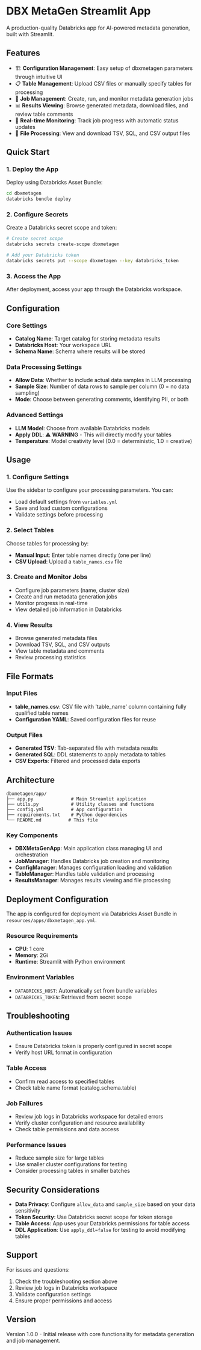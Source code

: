 # DBX MetaGen Streamlit App

A production-quality Databricks app for AI-powered metadata generation, built with Streamlit.

## Features

- 🏗️ **Configuration Management**: Easy setup of dbxmetagen parameters through intuitive UI
- 📋 **Table Management**: Upload CSV files or manually specify tables for processing
- 🚀 **Job Management**: Create, run, and monitor metadata generation jobs
- 📊 **Results Viewing**: Browse generated metadata, download files, and review table comments
- 🔧 **Real-time Monitoring**: Track job progress with automatic status updates
- 📁 **File Processing**: View and download TSV, SQL, and CSV output files

## Quick Start

### 1. Deploy the App

Deploy using Databricks Asset Bundle:

```bash
cd dbxmetagen
databricks bundle deploy
```

### 2. Configure Secrets

Create a Databricks secret scope and token:

```bash
# Create secret scope
databricks secrets create-scope dbxmetagen

# Add your Databricks token 
databricks secrets put --scope dbxmetagen --key databricks_token
```

### 3. Access the App

After deployment, access your app through the Databricks workspace.

## Configuration

### Core Settings
- **Catalog Name**: Target catalog for storing metadata results
- **Databricks Host**: Your workspace URL
- **Schema Name**: Schema where results will be stored

### Data Processing Settings
- **Allow Data**: Whether to include actual data samples in LLM processing
- **Sample Size**: Number of data rows to sample per column (0 = no data sampling)
- **Mode**: Choose between generating comments, identifying PII, or both

### Advanced Settings
- **LLM Model**: Choose from available Databricks models
- **Apply DDL**: ⚠️ **WARNING** - This will directly modify your tables
- **Temperature**: Model creativity level (0.0 = deterministic, 1.0 = creative)

## Usage

### 1. Configure Settings
Use the sidebar to configure your processing parameters. You can:
- Load default settings from `variables.yml`
- Save and load custom configurations
- Validate settings before processing

### 2. Select Tables
Choose tables for processing by:
- **Manual Input**: Enter table names directly (one per line)
- **CSV Upload**: Upload a `table_names.csv` file

### 3. Create and Monitor Jobs
- Configure job parameters (name, cluster size)
- Create and run metadata generation jobs
- Monitor progress in real-time
- View detailed job information in Databricks

### 4. View Results
- Browse generated metadata files
- Download TSV, SQL, and CSV outputs
- View table metadata and comments
- Review processing statistics

## File Formats

### Input Files
- **table_names.csv**: CSV file with 'table_name' column containing fully qualified table names
- **Configuration YAML**: Saved configuration files for reuse

### Output Files
- **Generated TSV**: Tab-separated file with metadata results
- **Generated SQL**: DDL statements to apply metadata to tables
- **CSV Exports**: Filtered and processed data exports

## Architecture

```
dbxmetagen/app/
├── app.py              # Main Streamlit application
├── utils.py            # Utility classes and functions
├── config.yml          # App configuration
├── requirements.txt    # Python dependencies
└── README.md          # This file
```

### Key Components

- **DBXMetaGenApp**: Main application class managing UI and orchestration
- **JobManager**: Handles Databricks job creation and monitoring
- **ConfigManager**: Manages configuration loading and validation
- **TableManager**: Handles table validation and processing
- **ResultsManager**: Manages results viewing and file processing

## Deployment Configuration

The app is configured for deployment via Databricks Asset Bundle in `resources/apps/dbxmetagen_app.yml`.

### Resource Requirements
- **CPU**: 1 core
- **Memory**: 2Gi
- **Runtime**: Streamlit with Python environment

### Environment Variables
- `DATABRICKS_HOST`: Automatically set from bundle variables
- `DATABRICKS_TOKEN`: Retrieved from secret scope

## Troubleshooting

### Authentication Issues
- Ensure Databricks token is properly configured in secret scope
- Verify host URL format in configuration

### Table Access
- Confirm read access to specified tables
- Check table name format (catalog.schema.table)

### Job Failures
- Review job logs in Databricks workspace for detailed errors
- Verify cluster configuration and resource availability
- Check table permissions and data access

### Performance Issues
- Reduce sample size for large tables
- Use smaller cluster configurations for testing
- Consider processing tables in smaller batches

## Security Considerations

- **Data Privacy**: Configure `allow_data` and `sample_size` based on your data sensitivity
- **Token Security**: Use Databricks secret scope for token storage
- **Table Access**: App uses your Databricks permissions for table access
- **DDL Application**: Use `apply_ddl=false` for testing to avoid modifying tables

## Support

For issues and questions:
1. Check the troubleshooting section above
2. Review job logs in Databricks workspace
3. Validate configuration settings
4. Ensure proper permissions and access

## Version

Version 1.0.0 - Initial release with core functionality for metadata generation and job management. 